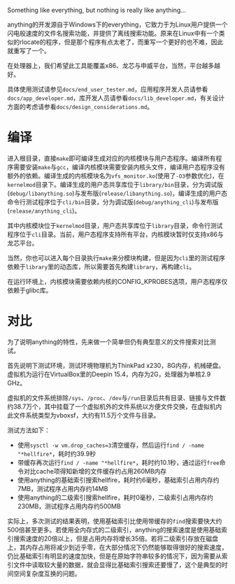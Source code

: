 Something like everything, but nothing is really like anything...

anything的开发源自于Windows下的everything，它致力于为Linux用户提供一个闪电般速度的文件名搜索功能，并提供了离线搜索功能。原来在Linux中有一个类似的rlocate的程序，但是那个程序有点太老了，而重写一个更好的也不难，因此就重写了一个。

在处理器上，我们希望此工具能覆盖x86、龙芯与申威平台，当然，平台越多越好。

具体使用测试请参见`docs/end_user_tester.md`，应用程序开发人员请参看`docs/app_developer.md`，库开发人员请参看`docs/lib_developer.md`，有关设计方面的考虑请参看`docs/design_considerations.md`。

# 编译

进入根目录，直接`make`即可编译生成对应的内核模块与用户态程序。编译所有程序需要安装`make`与`gcc`，编译内核模块需要安装内核头文件，编译用户态程序没有额外的依赖。编译生成的内核模块名为`vfs_monitor.ko`(使用了`-O3`参数优化)，在`kernelmod`目录下。编译生成的用户态共享库位于`library/bin`目录，分为调试版(`debug/libanything.so`)与发布版(`release/libanything.so`)，编译生成的用户态命令行测试程序位于`cli/bin`目录，分为调试版(`debug/anything_cli`)与发布版(`release/anything_cli`)。

其中内核模块位于`kernelmod`目录，用户态共享库位于`library`目录，命令行测试程序位于`cli`目录。当前，用户态程序支持所有平台，内核模块暂时仅支持x86与龙芯平台。

当然，你也可以进入每个目录执行`make`来分模块构建，但是因为`cli`里的测试程序依赖于`library`里的动态库，所以需要首先构建`library`，再构建`cli`。

在运行环境上，内核模块需要依赖内核的CONFIG\_KPROBES选项，用户态程序仅依赖于glibc库。

# 对比

为了说明anything的特性，先来做一个简单但仍有典型意义的文件搜索对比测试。

首先说明下测试环境，测试环境物理机为ThinkPad x230，8G内存，机械硬盘。虚拟机为运行在VirtualBox里的Deepin 15.4，内存为2G，处理器为单核2.9 GHz。

虚拟机的文件系统排除`/sys`、`/proc`、`/dev`与`/run`目录后共有目录、链接与文件数约38.7万个，其中挂载了一个虚拟机外的文件系统以方便文件交换，在虚拟机内此文件系统类型为vboxsf，大约有11.5万个文件与目录。

测试方法如下：

* 使用`sysctl -w vm.drop_caches=3`清空缓存，然后运行`find / -name "*hellfire*`，耗时约39.9秒
* 带缓存再次运行`find / -name "*hellfire*`，耗时约10.1秒，通过运行`free`命令对比cache项得知新增的文件缓存约占用260MB内存
* 使用anything的基础索引搜索hellfire，耗时约6毫秒，基础索引占用内存约7MB，测试程序占用内存约14MB
* 使用anything的二级索引搜索hellfire，耗时0毫秒，二级索引占用内存约230MB，测试程序占用内存约500MB

实际上，多次测试的结果表明，使用基础索引比使用带缓存的`find`搜索要快大约500倍甚至更多。若使用全内存式的二级索引，anything的搜索速度是使用基础索引搜索速度的20倍以上，但是占用内存将增长35倍。若将二级索引存放在磁盘上，其内存占用将减少到近乎零，在大部分情况下仍然能够取得很好的搜索速度，仍比基础索引有明显的速度加快，但是在原始字符串较多的情况下，因为需要从索引文件中读取较大量的数据，就会显得比基础索引搜索还要慢了，这个是典型的时间空间复杂度互换的问题。